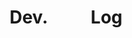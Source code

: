---
layout: blog
type: category
title: Dev.     Log
slug: devlog
sidebar: true
order: 2
description: >
  Anything about Development
---